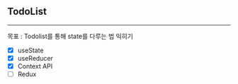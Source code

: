 ## TodoList

---

목표 : Todolist를 통해 state를 다루는 법 익히기

- [x] useState
- [x] useReducer
- [x] Context API
- [ ] Redux
